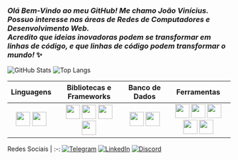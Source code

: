 ### _Olá Bem-Vindo ao meu GitHub! Me chamo <stron>João Vinícius<stron>. <br> Possuo interesse nas áreas de Redes de Computadores e Desenvolvimento Web. <br> Acredito que ideias inovadoras podem se transformar em linhas de código, e que linhas de código podem transformar o mundo!_ ✨

![GitHub Stats](https://github-readme-stats.vercel.app/api?username=JaoVini&theme=github_dark&hide_border=true&show_icons=true&icon_color=1861EB&title_color=025CDA&text_color=FFF)
![Top Langs](https://github-readme-stats-git-masterrstaa-rickstaa.vercel.app/api/top-langs/?username=JaoVini&layout=compact&theme=github_dark&hide_border=true&title_color=025CDA&text_color=FFF)

Linguagens | Bibliotecas e Frameworks | Banco de Dados | Ferramentas
:-:|:-:|:-:|:-:
<img width="32px" src="https://cdn.jsdelivr.net/gh/devicons/devicon@latest/icons/javascript/javascript-plain.svg" /> <img width="32px" src="https://cdn.jsdelivr.net/gh/devicons/devicon@latest/icons/typescript/typescript-plain.svg" /> |  <img width="32px" src="https://cdn.jsdelivr.net/gh/devicons/devicon@latest/icons/vuejs/vuejs-original.svg" /> <img width="32px" src="https://cdn.jsdelivr.net/gh/devicons/devicon@latest/icons/react/react-original.svg" /> <img width="32px" src="https://cdn.jsdelivr.net/gh/devicons/devicon@latest/icons/jquery/jquery-original.svg" />  <img width="32px" src="https://cdn.jsdelivr.net/gh/devicons/devicon@latest/icons/tailwindcss/tailwindcss-original.svg" /> | <img width="32px" src="https://cdn.jsdelivr.net/gh/devicons/devicon@latest/icons/postgresql/postgresql-plain.svg" /> <img width="32px" src="https://cdn.jsdelivr.net/gh/devicons/devicon@latest/icons/mongodb/mongodb-original.svg" /> | <img width="32px" src="https://cdn.jsdelivr.net/gh/devicons/devicon@latest/icons/vitejs/vitejs-original.svg" /> <img width="32px" src="https://cdn.jsdelivr.net/gh/devicons/devicon@latest/icons/figma/figma-original.svg" /> <img width="32px"  src="https://cdn.jsdelivr.net/gh/devicons/devicon@latest/icons/git/git-original.svg" /> <img width="32px"  src="https://cdn.jsdelivr.net/gh/devicons/devicon@latest/icons/nodejs/nodejs-line.svg" /> <img width="32px" src="https://cdn.jsdelivr.net/gh/devicons/devicon@latest/icons/postman/postman-original.svg" />

<div align="left">
  
Redes Sociais | 
:-:
[![Telegram](https://img.shields.io/badge/Telegram-000?style=for-the-badge&logo=telegram&logoColor=2CA5E0&color=0D1117)](https://t.me/+5584994017617) [![LinkedIn](https://img.shields.io/badge/LinkedIn-0077B5?style=for-the-badge&logo=linkedin&logoColor=0073AF&color=0D1117)](https://www.linkedin.com/in/jaovini200e3) [![Discord](https://img.shields.io/badge/Discord-7289DA?style=for-the-badge&logo=discord&logoColor=535FEE&color=0D1117)](https://discord.com/channels/@joavincus/)
</div>
